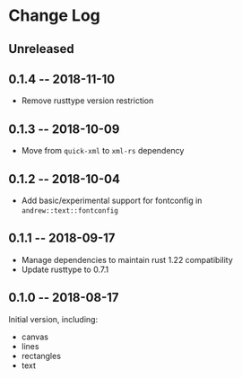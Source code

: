 # Change Log

## Unreleased

## 0.1.4 -- 2018-11-10

- Remove rusttype version restriction

## 0.1.3 -- 2018-10-09

- Move from `quick-xml` to `xml-rs` dependency 

## 0.1.2 -- 2018-10-04

- Add basic/experimental support for fontconfig in `andrew::text::fontconfig`

## 0.1.1 -- 2018-09-17

- Manage dependencies to maintain rust 1.22 compatibility
- Update rusttype to 0.7.1

## 0.1.0 -- 2018-08-17

Initial version, including:

- canvas
- lines
- rectangles
- text
